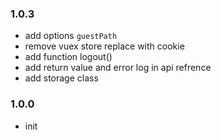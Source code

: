 ### 1.0.3

- add options `guestPath`
- remove vuex store replace with cookie
- add function logout()
- add return value and error log in api refrence
- add storage class

### 1.0.0

- init
